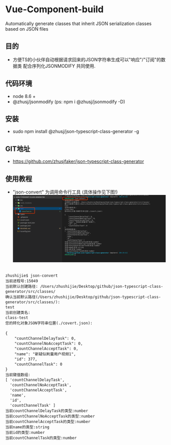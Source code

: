 # Vue-Component-build
Automatically generate classes that inherit JSON serialization classes based on JSON files

## 目的
* 方便TS的小伙伴自动根据请求回来的JSON字符串生成可以"响应"/"订阅"的数据类 配合序列化JSONMODIFY 共同使用.


## 代码环境
* node 8.6 +
* @zhusj/jsonmodify (ps: npm i @zhusj/jsonmodify -D)

## 安装
* sudo npm install @zhusj/json-typescript-class-generator -g

## GIT地址
* https://github.com/zhusjfaker/json-typescript-class-generator

## 使用教程
* "json-convert" 为调用命令行工具 (具体操作见下图!)
![跨域访问失败](https://github.com/zhusjfaker/json-typescript-class-generator/blob/master/img/index.png)
<pre>
<code>
zhushijie$ json-convert
当前进程号:15049
当前默认创建路径: /Users/zhushijie/Desktop/github/json-typescript-class-generator/src/classes/
确认当前默认路径(/Users/zhushijie/Desktop/github/json-typescript-class-generator/src/classes/):
test
当前创建类名:
class-test
您的转化对象JSON字符串位置(./covert.json):

{
    "countChannelDelayTask": 0,
    "countChannelNoAcceptTask": 0,
    "countChannelAcceptTask": 0,
    "name": "新疑似刷量用户视频1",
    "id": 377,
    "countChannelTask": 0
}
当前键值数组:
[ 'countChannelDelayTask',
  'countChannelNoAcceptTask',
  'countChannelAcceptTask',
  'name',
  'id',
  'countChannelTask' ]
当前countChannelDelayTask的类型:number
当前countChannelNoAcceptTask的类型:number
当前countChannelAcceptTask的类型:number
当前name的类型:string
当前id的类型:number
当前countChannelTask的类型:number
</code>
</pre>


